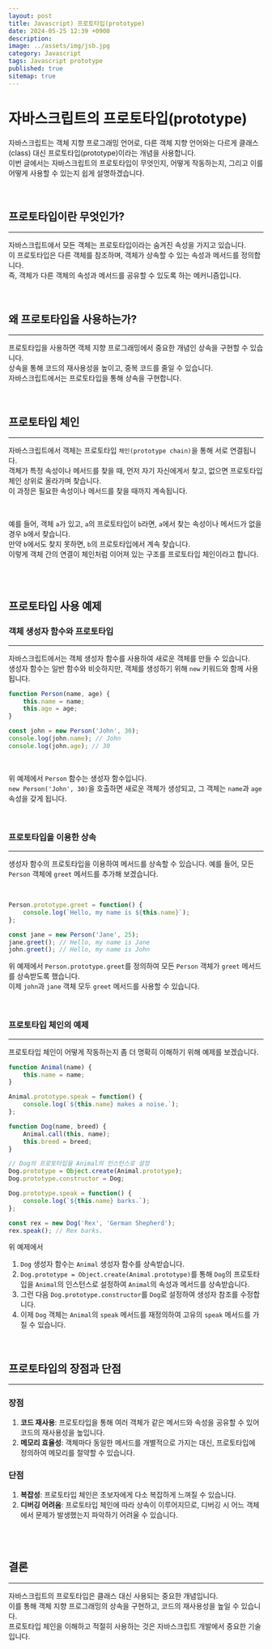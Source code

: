 ```yaml
---
layout: post
title: Javascript) 프로토타입(prototype)
date: 2024-05-25 12:39 +0900
description: 
image: ../assets/img/jsb.jpg
category: Javascript
tags: Javascript prototype
published: true
sitemap: true
---
```


# 자바스크립트의 프로토타입(prototype)

자바스크립트는 객체 지향 프로그래밍 언어로, 다른 객체 지향 언어와는 다르게 클래스(class) 대신 프로토타입(prototype)이라는 개념을 사용합니다.     
이번 글에서는 자바스크립트의 프로토타입이 무엇인지, 어떻게 작동하는지, 그리고 이를 어떻게 사용할 수 있는지 쉽게 설명하겠습니다.

<br>

## 프로토타입이란 무엇인가?
--- 
자바스크립트에서 모든 객체는 프로토타입이라는 숨겨진 속성을 가지고 있습니다.     
이 프로토타입은 다른 객체를 참조하며, 객체가 상속할 수 있는 속성과 메서드를 정의합니다.    
 즉, 객체가 다른 객체의 속성과 메서드를 공유할 수 있도록 하는 메커니즘입니다.    

<br>

## 왜 프로토타입을 사용하는가?
---

프로토타입을 사용하면 객체 지향 프로그래밍에서 중요한 개념인 상속을 구현할 수 있습니다.    
상속을 통해 코드의 재사용성을 높이고, 중복 코드를 줄일 수 있습니다.    
자바스크립트에서는 프로토타입을 통해 상속을 구현합니다.   

<br>

## 프로토타입 체인
--- 

자바스크립트에서 객체는 프로토타입 `체인(prototype chain)`을 통해 서로 연결됩니다. 
<br>
객체가 특정 속성이나 메서드를 찾을 때, 먼저 자기 자신에게서 찾고, 없으면 프로토타입 체인 상위로 올라가며 찾습니다.    
이 과정은 필요한 속성이나 메서드를 찾을 때까지 계속됩니다.    

<br>

예를 들어, 객체 `a`가 있고, `a`의 프로토타입이 `b`라면, `a`에서 찾는 속성이나 메서드가 없을 경우 `b`에서 찾습니다.     
만약 `b`에서도 찾지 못하면, `b`의 프로토타입에서 계속 찾습니다.     
이렇게 객체 간의 연결이 체인처럼 이어져 있는 구조를 프로토타입 체인이라고 합니다.

<br>
<br>

## 프로토타입 사용 예제

### 객체 생성자 함수와 프로토타입
--- 

자바스크립트에서는 객체 생성자 함수를 사용하여 새로운 객체를 만들 수 있습니다.     
생성자 함수는 일반 함수와 비슷하지만, 객체를 생성하기 위해 `new` 키워드와 함께 사용됩니다.   

```javascript
function Person(name, age) {
    this.name = name;
    this.age = age;
}

const john = new Person('John', 30);
console.log(john.name); // John
console.log(john.age); // 30
```
<br>

위 예제에서 `Person` 함수는 생성자 함수입니다.     
`new Person('John', 30)`을 호출하면 새로운 객체가 생성되고, 그 객체는 `name`과 `age` 속성을 갖게 됩니다.    
    
<br>

### 프로토타입을 이용한 상속
---

생성자 함수의 프로토타입을 이용하여 메서드를 상속할 수 있습니다. 예를 들어, 모든 `Person` 객체에 `greet` 메서드를 추가해 보겠습니다.

<br>

```javascript
Person.prototype.greet = function() {
    console.log(`Hello, my name is ${this.name}`);
};

const jane = new Person('Jane', 25);
jane.greet(); // Hello, my name is Jane
john.greet(); // Hello, my name is John
```

위 예제에서 `Person.prototype.greet`를 정의하여 모든 `Person` 객체가 `greet` 메서드를 상속받도록 했습니다.   
이제 `john`과 `jane` 객체 모두 `greet` 메서드를 사용할 수 있습니다.    

<br>

### 프로토타입 체인의 예제
---

프로토타입 체인이 어떻게 작동하는지 좀 더 명확히 이해하기 위해 예제를 보겠습니다.    

```javascript
function Animal(name) {
    this.name = name;
}

Animal.prototype.speak = function() {
    console.log(`${this.name} makes a noise.`);
};

function Dog(name, breed) {
    Animal.call(this, name);
    this.breed = breed;
}

// Dog의 프로토타입을 Animal의 인스턴스로 설정
Dog.prototype = Object.create(Animal.prototype);
Dog.prototype.constructor = Dog;

Dog.prototype.speak = function() {
    console.log(`${this.name} barks.`);
};

const rex = new Dog('Rex', 'German Shepherd');
rex.speak(); // Rex barks.
```

위 예제에서 
1. `Dog` 생성자 함수는 `Animal` 생성자 함수를 상속받습니다.     
2. `Dog.prototype = Object.create(Animal.prototype)`를 통해 `Dog`의 프로토타입을 `Animal`의 인스턴스로 설정하여 `Animal`의 속성과 메서드를 상속받습니다.    
3. 그런 다음 `Dog.prototype.constructor`를 `Dog`로 설정하여 생성자 참조를 수정합니다. 
4. 이제 `Dog` 객체는 `Animal`의 `speak` 메서드를 재정의하여 고유의 `speak` 메서드를 가질 수 있습니다.

<br>


## 프로토타입의 장점과 단점
--- 

### 장점
1. **코드 재사용**: 프로토타입을 통해 여러 객체가 같은 메서드와 속성을 공유할 수 있어 코드의 재사용성을 높입니다.
2. **메모리 효율성**: 객체마다 동일한 메서드를 개별적으로 가지는 대신, 프로토타입에 정의하여 메모리를 절약할 수 있습니다.

### 단점
1. **복잡성**: 프로토타입 체인은 초보자에게 다소 복잡하게 느껴질 수 있습니다.
2. **디버깅 어려움**: 프로토타입 체인에 따라 상속이 이루어지므로, 디버깅 시 어느 객체에서 문제가 발생했는지 파악하기 어려울 수 있습니다.

<br>
<br>


## 결론
---

자바스크립트의 프로토타입은 클래스 대신 사용되는 중요한 개념입니다.    
이를 통해 객체 지향 프로그래밍의 상속을 구현하고, 코드의 재사용성을 높일 수 있습니다.     
프로토타입 체인을 이해하고 적절히 사용하는 것은 자바스크립트 개발에서 중요한 기술입니다.    